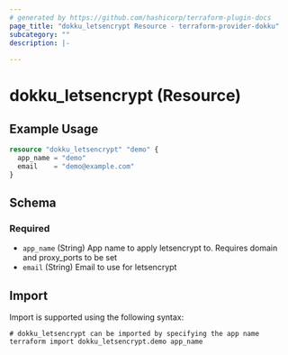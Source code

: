 ```yaml
---
# generated by https://github.com/hashicorp/terraform-plugin-docs
page_title: "dokku_letsencrypt Resource - terraform-provider-dokku"
subcategory: ""
description: |-
  
---
```


# dokku_letsencrypt (Resource)



## Example Usage

```terraform
resource "dokku_letsencrypt" "demo" {
  app_name = "demo"
  email    = "demo@example.com"
}
```

<!-- schema generated by tfplugindocs -->
## Schema

### Required

- `app_name` (String) App name to apply letsencrypt to. Requires domain and proxy_ports to be set
- `email` (String) Email to use for letsencrypt

## Import

Import is supported using the following syntax:

```shell
# dokku_letsencrypt can be imported by specifying the app name
terraform import dokku_letsencrypt.demo app_name
```

